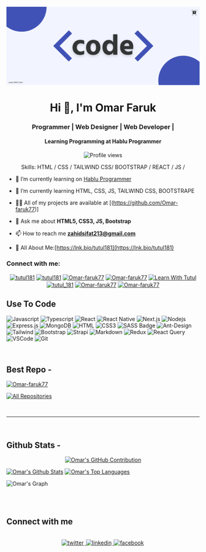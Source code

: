 ![I am Omar](https://github.com/Omar-faruk77/Omar-faruk77/blob/main/code.png)

<h1 align="center">Hi 👋, I'm Omar Faruk </h1>
<h3 align="center">Programmer | Web Designer | Web Developer | </h3>
<h4 align="center">Learning Programming at Hablu Programmer</h4>

<div align="center">

![Profile views](https://komarev.com/ghpvc/?username=Omar-Faruk77&color=red)

Skills:   HTML / CSS / TAILWIND CSS/ BOOTSTRAP / REACT / JS /

</div>

- 🔭 I’m currently learning on [Hablu Programmer](https://www.hablu-programmer.com/)

- 🌱 I’m currently learning HTML, CSS, JS, TAILWIND CSS, BOOTSTRAPE

- 👨‍💻 All of my projects are available at [(https://github.com/Omar-faruk77)]

- 💬 Ask me about **HTML5, CSS3, JS, Bootstrap**

- 📫 How to reach me **zahidsifat213@gmail.com**

- 📄 All About Me:[https://lnk.bio/tutul181](https://lnk.bio/tutul181)

<h3 align="left">Connect with me:</h3>

<p align="center">
<a href="https://fb.com/tutul181" target="blank"><img align="center" src="https://raw.githubusercontent.com/rahuldkjain/github-profile-readme-generator/master/src/images/icons/Social/facebook.svg" alt="tutul181" height="30" width="40" /></a>
<a href="https://twitter.com/tutul181" target="blank"><img align="center" src="https://raw.githubusercontent.com/rahuldkjain/github-profile-readme-generator/master/src/images/icons/Social/twitter.svg" alt="tutul181" height="30" width="40" /></a>
<a href="https://linkedin.com/in/Omar-faruk77" target="blank"><img align="center" src="https://raw.githubusercontent.com/rahuldkjain/github-profile-readme-generator/master/src/images/icons/Social/linked-in-alt.svg" alt="Omar-faruk77" height="30" width="40" /></a>
<a href="https://codepen.io/Omar-faruk77" target="blank"><img align="center" src="https://raw.githubusercontent.com/rahuldkjain/github-profile-readme-generator/master/src/images/icons/Social/codepen.svg" alt="Omar-faruk77" height="30" width="40" /></a>
<a href="https://www.youtube.com/channel/UCttZMJCI9L9PbfJkQw7o-0Q" target="blank"><img align="center" src="https://raw.githubusercontent.com/rahuldkjain/github-profile-readme-generator/master/src/images/icons/Social/youtube.svg" alt="Learn With Tutul" height="30" width="40" /></a>
<a href="https://instagram.com/tutul_181" target="blank"><img align="center" src="https://raw.githubusercontent.com/rahuldkjain/github-profile-readme-generator/master/src/images/icons/Social/instagram.svg" alt="tutul_181" height="30" width="40" /></a>
<a href="https://dribbble.com/Omar-faruk77" target="blank"><img align="center" src="https://raw.githubusercontent.com/rahuldkjain/github-profile-readme-generator/master/src/images/icons/Social/dribbble.svg" alt="Omar-faruk77" height="30" width="40" /></a>
<a href="https://www.behance.net/Omar-faruk77" target="blank"><img align="center" src="https://raw.githubusercontent.com/rahuldkjain/github-profile-readme-generator/master/src/images/icons/Social/behance.svg" alt="Omar-faruk77" height="30" width="40" /></a>
</p>

## Use To Code

![Javascript](https://img.shields.io/badge/Javascript-F0DB4F?style=for-the-badge&labelColor=black&logo=javascript&logoColor=F0DB4F)
![Typescript](https://img.shields.io/badge/Typescript-007acc?style=for-the-badge&labelColor=black&logo=typescript&logoColor=007acc)
![React](https://img.shields.io/badge/-React-61DBFB?style=for-the-badge&labelColor=black&logo=react&logoColor=61DBFB)
![React Native](https://img.shields.io/badge/React_Native-20232A?style=for-the-badge&logo=react&logoColor=61DAFB)
![Next.js](https://img.shields.io/badge/next.js-000000?style=for-the-badge&logo=nextdotjs&logoColor=white)
![Nodejs](https://img.shields.io/badge/Nodejs-3C873A?style=for-the-badge&labelColor=black&logo=node.js&logoColor=3C873A)
![Express.js](https://img.shields.io/badge/Express.js-000000?style=for-the-badge&logo=express&logoColor=white)
![MongoDB](https://img.shields.io/badge/MongoDB-4EA94B?style=for-the-badge&logo=mongodb&logoColor=white)
![HTML](https://img.shields.io/badge/HTML5-E34F26?style=for-the-badge&logo=html5&logoColor=white)
![CSS3](https://img.shields.io/badge/CSS3-1572B6?style=for-the-badge&logo=css3&logoColor=white)
![SASS Badge](https://img.shields.io/badge/Sass-CC6699?style=for-the-badge&logo=sass&logoColor=white)
![Ant-Design](https://img.shields.io/badge/AntDesign-0170FE?style=for-the-badge&logo=antdesign&logoColor=white)
![Tailwind](https://img.shields.io/badge/Tailwind_CSS-092749?style=for-the-badge&logo=tailwindcss&logoColor=06B6D4&labelColor=000000)
![Bootstrap](https://img.shields.io/badge/Bootstrap-563D7C?style=for-the-badge&logo=bootstrap&logoColor=white)
![Strapi](https://img.shields.io/badge/strapi-2E7EEA?style=for-the-badge&logo=strapi&logoColor=white)
![Markdown](https://img.shields.io/badge/Markdown-000000?style=for-the-badge&logo=markdown&logoColor=white)
![Redux](https://img.shields.io/badge/Redux-593D88?style=for-the-badge&logo=redux&logoColor=white)
![React Query](https://img.shields.io/badge/-React_Query-FF4154?style=for-the-badge&logo=react%20query&logoColor=white)
![VSCode](https://img.shields.io/badge/Visual_Studio-0078d7?style=for-the-badge&logo=visual%20studio&logoColor=white)
![Git](https://img.shields.io/badge/Git-F05032?style=for-the-badge&logo=git&logoColor=white)

<br/>

## Best Repo -

[![Omar-faruk77](https://github-readme-stats.vercel.app/api/pin/?username=Omar-faruk77&repo=Omar-faruk77&border_color=7F3FBF&bg_color=0D1117&title_color=C9D1D9&text_color=8B949E&icon_color=7F3FBF)]([https://github.com/Omar181/Java-Project](https://github.com/Omar-faruk77/Omar-Faruk77))
<p align="left">
  <a href="https://github.com/Omar-faruk77?tab=repositories" target="_blank"><img alt="All Repositories" title="All Repositories" src="https://img.shields.io/badge/-All%20Repos-2962FF?style=for-the-badge&logo=koding&logoColor=white"/></a>
</p>

<br/>
<hr/>
<br/>

## Github Stats -

<p align="center">
  <a href="https://github.com/Omar-faruk77">
    <img src="https://github-profile-summary-cards.vercel.app/api/cards/profile-details?username=Omar-faruk77&theme=radical" alt="Omar's GitHub Contribution"/>
  </a>
</p>

<a> 
    <a href="https://github.com/Omar-faruk77"><img alt="Omar's Github Stats" src="https://denvercoder1-github-readme-stats.vercel.app/api?username=Omar-faruk77&show_icons=true&count_private=true&theme=react&border_color=7F3FBF&bg_color=0D1117&title_color=F85D7F&icon_color=F8D866" height="192px" width="49.5%"/></a>
  <a href="https://github.com/Omar-faruk77"><img alt="Omar's Top Languages" src="https://denvercoder1-github-readme-stats.vercel.app/api/top-langs/?username=Omar-faruk77&langs_count=8&layout=compact&theme=react&border_color=7F3FBF&bg_color=0D1117&title_color=F85D7F&icon_color=F8D866" height="192px" width="49.5%"/></a>
  <br/>
</a>

![Omar's Graph](https://github-readme-activity-graph.vercel.app/graph?username=Omar-faruk77&custom_title=Omar's%20GitHub%20Activity%20Graph&bg_color=0D1117&color=7F3FBF&line=7F3FBF&point=7F3FBF&area_color=FFFFFF&title_color=FFFFFF&area=true)

<br/>

<br/>

## Connect with me

<div align="center">
<br/>
<a href="https://twitter.com/tutul181" target="_blank">
<img src=https://img.shields.io/badge/twitter-%2300acee.svg?&style=for-the-badge&logo=twitter&logoColor=white alt=twitter style="margin-bottom: 5px; margin-right: 2px;" />
</a>
<a href="https://www.linkedin.com/in/Omar-faruk77/" target="_blank">
<img src=https://img.shields.io/badge/linkedin-%231E77B5.svg?&style=for-the-badge&logo=linkedin&logoColor=white alt=linkedin style="margin-bottom: 5px; margin-right: 2px;" />
</a>
<a href="https://www.facebook.com/tutul181" target="_blank">
<img src=https://img.shields.io/badge/facebook-%232E87FB.svg?&style=for-the-badge&logo=facebook&logoColor=white alt=facebook style="margin-bottom: 5px; margin-right: 2px;" />
</a>  
</div>
